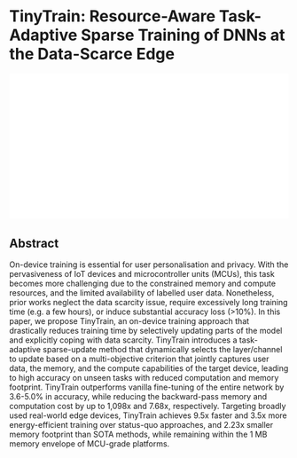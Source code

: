 # TinyTrain: Resource-Aware Task-Adaptive Sparse Training of DNNs at the Data-Scarce Edge

<p align="center">
<img src="../../blank.jpg" width="600" title="blank">
</p>

## Abstract

On-device training is essential for user personalisation and privacy. With
the pervasiveness of IoT devices and microcontroller units (MCUs), this task
becomes more challenging due to the constrained memory and compute resources,
and the limited availability of labelled user data. Nonetheless, prior works
neglect the data scarcity issue, require excessively long training time (e.g. a
few hours), or induce substantial accuracy loss (>10%). In this paper, we
propose TinyTrain, an on-device training approach that drastically reduces
training time by selectively updating parts of the model and explicitly coping
with data scarcity. TinyTrain introduces a task-adaptive sparse-update method
that dynamically selects the layer/channel to update based on a multi-objective
criterion that jointly captures user data, the memory, and the compute
capabilities of the target device, leading to high accuracy on unseen tasks
with reduced computation and memory footprint. TinyTrain outperforms vanilla
fine-tuning of the entire network by 3.6-5.0% in accuracy, while reducing the
backward-pass memory and computation cost by up to 1,098x and 7.68x,
respectively. Targeting broadly used real-world edge devices, TinyTrain
achieves 9.5x faster and 3.5x more energy-efficient training over status-quo
approaches, and 2.23x smaller memory footprint than SOTA methods, while
remaining within the 1 MB memory envelope of MCU-grade platforms.
